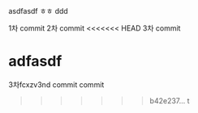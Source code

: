 










asdfasdf
ㅎㅎ
ddd

1차 commit
2차 commit
<<<<<<< HEAD
3차 commit


adfasdf
=======
3차fcxzv3nd commit commit
>>>>>>> b42e237... t
